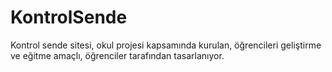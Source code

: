 # KontrolSende
Kontrol sende sitesi, okul projesi kapsamında kurulan, öğrencileri geliştirme ve eğitme amaçlı, öğrenciler tarafından tasarlanıyor.
